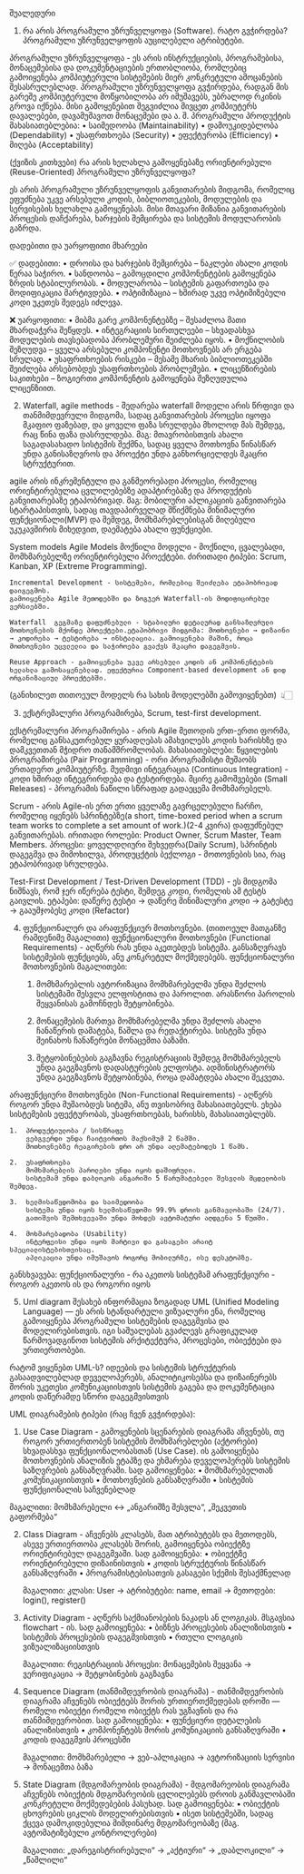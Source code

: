 შუალედური


1. რა არის პროგრამული უზრუნველყოფა (Software). რატო გვჭირდება? პროგრამული უზრუნველყოფის აუცილებელი ატრიბუტები.

პროგრამული უზრუნველყოფა - ეს არის ინსტრუქციების, პროგრამებისა, მონაცემებისა და დოკუმენტაციების ერთობლიობა, რომლებიც გამოიყენება კომპიუტერული სისტემების მიერ კონკრეტული ამოცანების შესასრულებლად.
პროგრამული უზრუნველყოფა გვჭირდება, რადგან მის გარეშე კომპიუტერული მოწყობილობა არ იმუშავებს, უბრალოდ რკინის გროვა იქნება. მისი გამოყენებით შეგვიძლია მივცეთ კომპიუტერს დავალებები, დავამუშავოთ მონაცემები და ა. შ.
 პროგრამული პროდუქტის მახასიათებლებია:
	•	საიმედოობა (Maintainability)
	•	დამოუკიდებლობა (Dependability)
	•	უსაფრთხოება (Security)
	•	ეფექტურობა (Efficiency)
	•	მიღება (Acceptability)

(ქვიზის კითხვები)
 რა არის ხელახლა გამოყენებაზე ორიენტირებული (Reuse-Oriented) პროგრამული უზრუნველყოფა?

ეს არის პროგრამული უზრუნველყოფის განვითარების მიდგომა, რომელიც ეფუძნება უკვე არსებული კოდის, ბიბლიოთეკების, მოდულების და სერვისების ხელახლა გამოყენებას. მისი მთავარი მიზანია განვითარების პროცესის დაჩქარება, ხარჯების შემცირება და სისტემის მოდულარობის გაზრდა.

დადებითი და უარყოფითი მხარეები

✅ დადებითი:
	•	დროისა და ხარჯების შემცირება – ნაკლები ახალი კოდის წერაა საჭირო.
	•	სანდოობა – გამოცდილი კომპონენტების გამოყენება ზრდის სტაბილურობას.
	•	მოდულარობა – სისტემის გაფართოება და მოდიფიკაცია მარტივდება.
	•	ოპტიმიზაცია – ხშირად უკვე ოპტიმიზებული კოდი უკეთეს შედეგს იძლევა.

❌ უარყოფითი:
	•	მიბმა გარე კომპონენტებზე – შესაძლოა მათი მხარდაჭერა შეწყდეს.
	•	ინტეგრაციის სირთულეები – სხვადასხვა მოდულების თავსებადობა პრობლემური შეიძლება იყოს.
	•	მოქნილობის შეზღუდვა – ყველა არსებული კომპონენტი მოთხოვნებს არ ერგება სრულად.
	•	უსაფრთხოების რისკები – მესამე მხარის ბიბლიოთეკებში შეიძლება არსებობდეს უსაფრთხოების პრობლემები.
	•	ლიცენზირების საკითხები – ზოგიერთი კომპონენტის გამოყენება შეზღუდულია ლიცენზიით.


2. Waterfall, agile methods - შედარება
waterfall მოდელი არის წრფივი და თანმიმდევრული მიდგომა, სადაც განვითარების პროცესი იყოფა მკაფიო ფაზებად, და ყოველი ფაზა სრულდება მხოლოდ მას შემდეგ, რაც წინა ფაზა დასრულდება. 
მაგ: მთავრობისთვის ახალი საგადასახადო სისტემის შექმნა, სადაც ყველა მოთხოვნა წინასწარ უნდა განისაზღვროს და პროექტი უნდა განხორციელდეს მკაცრი სტრუქტურით.

agile არის ინკრემენტული და განმეორებადი პროცესი, რომელიც ორიენტირებულია ცვლილებებზე ადაპტირებაზე და პროდუქტის განვითარებაზე ეტაპობრივად. 
მაგ: მობილური აპლიკაციის განვითარება სტარტაპისთვის, სადაც თავდაპირველად შწიქმნება მინიმალური ფუნქციონალი(MVP) და შემდეგ, მომხმარებლებისგან მიღებული უკუკავშირის მიხედვით, დაემატება ახალი ფუნქციები. 

  System models
	Agile Models მოქნილი მოდელი - მოქნილი, ცვალებადი, მომხმარებელზე ორიენტირებული პროექტები.
	ძირითადი ტიპები: Scrum, Kanban, XP (Extreme Programming).

	Incremental Development - სისტემები, რომლებიც შეიძლება ეტაპობრივად დაიგეგმოს.
	გამოიყენება Agile მეთოდებში და ზოგჯერ Waterfall-ის მოდიფიცირებულ ვერსიებში.

	Waterfall  გეგმაზე დაფუძნებული - სტაბილური დეტალურად განსაზღვრული მოთხოვნების მქონდე პროექტები.ეტაპობრივი მიდგომა: მოთხოვნები → დიზაინი → კოდირება → ტესტირება → ინსტალაცია. გამოიყენება მაშინ, როცა მოთხოვნები უცვლელია და საჭიროება გვაქვს მკაცრი დაგეგმვის.

	Reuse Approach - გამოიყენება უკვე არსებული კოდის ან კომპონენტების ხელახლა გამოსაყენებლად. ეფექტურია Component-based development ან დიდ ორგანიზაციულ პროექტებში.

(განიხილეთ თითოეულ მოდელს რა სახის მოდელებში გამოვიყენებთ)  👆🏻

3. ექსტრემალური პროგრამირება, Scrum, test-first development.

ექსტრემალური პროგრამირება - არის Agile მეთოდის ერთ-ერთი ფორმა, რომელიც განსაკუთრებულ ყურადღებას ამახვილებს კოდის ხარისხზე და დამკვეთთან მჭიდრო თანამშრომლობას.
მახასიათებლები:
	წყვილების პროგრამირება (Pair Programming) - ორი პროგრამისტი მუშაობს ერთადერთ კომპიუტერზე.
	მუდმივი ინტეგრაცია (Continuous Integration) - კოდი ხშირად ინტეგრირდება და ტესტირდება.
	მცირე გამოშვებები (Small Releases) - პროგრამის ნაწილი სწრაფად გადაეცემა მომხმარებელს.

Scrum - არის Agile-ის ერთ ერთი ყველაზე გავრცელებული ჩარჩო, რომელიც იყენებს სპრინტებზე(a short, time-boxed period when a scrum team works to complete a set amount of work.)(2-4 კვირა) დაფუძნებულ განვითარებას.
ირითადი როლები: Product Owner, Scrum Master, Team Members.
პროცესი: ყოველდღიური შეხვედრა(Daily Scrum), სპრინტის დაგეგმვა და მიმოხილვა, პროდუცქტის ბექლოგი - მოთოვნების სია, რაც ეტაპობრივად სრულდება.


Test-First Development / Test-Driven Development (TDD) - ეს მიდგომა ნიშნავს, რომ ჯერ იწერება ტესტი, შემდეგ კოდი, რომელის ამ ტესტს გაივლის.
ეტაპები: დაწერე ტესტი -> დაწერე მინიმალური კოდი -> გატესტე -> გააუმჯობესე კოდი (Refactor)


4. ფუნქციონალურ და არაფუნქციურ მოთხოვნები.
(თითოეულ მათგანზე რამდენიმე მაგალითი)
ფუნქციონალური მოთხოვნები (Functional Requirements) - აღწერს რას უნდა აკეთებდეს სისტემა. განსაზღვრავს სისტემების ფუნქციებს, ანუ კონკრეტულ მოქმედებებს.
ფუნქციონალური მოთხოვნების მაგალითები:

	1.	მომხმარებლის ავტორიზაცია
		მომხმარებელმა უნდა შეძლოს სისტემაში შესვლა ელფოსტითა და პაროლით.
		არასწორი პაროლის შეყვანისას გამოჩნდეს შეტყობინება.

	2.	მონაცემების მართვა
		მომხმარებელმა უნდა შეძლოს ახალი ჩანაწერის დამატება, წაშლა და რედაქტირება.
		სისტემა უნდა შეინახოს ჩანაწერები მონაცემთა ბაზაში.

	3.	შეტყობინებების გაგზავნა
		რეგისტრაციის შემდეგ მომხმარებელს უნდა გაეგზავნოს დადასტურების ელფოსტა.
		ადმინისტრატორს უნდა გაეგზავნოს შეტყობინება, როცა დამატდება ახალი შეკვეთა.

არაფუნქციური მოთხოვნები (Non-Functional Requirements) - აღწერს როგორ უნდა მუშაობდეს სიტემა, ანუ თვისობრივ მახასიათებელს. ეხება სისტემების ეფექტურობას, უსაფრთხოებას, ხარისხს, მახასიათებლებს.

	1.	პროდუქტიულობა / სისწრაფე
		ვებგვერდი უნდა ჩაიტვირთოს მაქსიმუმ 2 წამში.
		მოთხოვნებზე რეაგირების დრო არ უნდა აღემატებოდეს 1 წამს.

	2.	უსაფრთხოება
		მომხმარებლის პაროლები უნდა იყოს დაშიფრული.
		სისტემამ უნდა დაბლოკოს ანგარიში 5 წარუმატებელი შესვლის მცდელობის შემდეგ.

	3.	ხელმისაწვდომობა და საიმედოობა
		სისტემა უნდა იყოს ხელმისაწვდომი 99.9% დროის განმავლობაში (24/7).
		გათიშვის შემთხვევაში უნდა მოხდეს ავტომატური აღდგენა 5 წუთში.

	4.	მოხმარებადობა (Usability)
		ინტერფეისი უნდა იყოს მარტივი და გასაგები არაიტ სპეციალისტებისთვისაც.
		აპლიკაცია უნდა იმუშავოს როგორც მობილურზე, ისე დესკტოპზე.

განსხვავება: 
	ფუნქციონალური - რა აკეთოს სისტემამ
	არაფუნქციური -  როგორ აკეთოს ის და როგორი იყოს

5. Uml diagram შესახებ ინფორმაცია ზოგადად
UML (Unified Modeling Language) — ეს არის სტანდარტული ვიზუალური ენა, რომელიც გამოიყენება პროგრამული სისტემების დაგეგმვისა და მოდელირებისთვის.
იგი საშუალებას გვაძლევს გრაფიკულად წარმოვადგინოთ სისტემის არქიტექტურა, პროცესები, ობიექტები და ურთიერთობები.

რატომ ვიყენებთ UML-ს?
იდეების და სისტემის სტრუქტურის გასაადვილებლად
დეველოპერებს, ანალიტიკოსებსა და დიზაინერებს შორის უკეთესი კომუნიკაციისთვის
სისტემის გაგება და დოკუმენტაცია
კოდის დაწერამდე სწორი დაგეგმვისთვის

UML დიაგრამების ტიპები (რაც ჩვენ გვჭირდება):
1. Use Case Diagram - გამოყენების სცენარების დიაგრამა აჩვენებს, თუ როგორ ურთიერთობენ სისტემის მომხმარებლები (აქტორები) სხვადასხვა ფუნქციონალობასთან (Use Case). ის გამოიყენება მოთხოვნების ანალიზის ეტაპზე და ეხმარება დეველოპერებს სისტემის საზღვრების განსაზღვრაში.
		სად გამოიყენება:
	•	მომხმარებელთან კომუნიკაციისთვის
	•	მოთხოვნების განსაზღვრაში
	•	სისტემის ფუნქციონალის საჩვენებლად

მაგალითი:
მომხმარებელი ↔ „ანგარიშზე შესვლა“, „შეკვეთის გაფორმება“

2. Class Diagram - აჩვენებს კლასებს, მათ ატრიბუტებს და მეთოდებს, ასევე ურთიერთობა კლასებს შორის, გამოიყენება ობიექტზე ორიენტირებულ დაგეგმვაში.
		სად გამოიყენება:
	•	ობიექტზე ორიენტირებული დიზაინისთვის
	•	კოდის სტრუქტურის წინასწარ განსაზღვრაში
	•	პროგრამისტებისათვის გასაგები სქემის შესაქმნელად

	მაგალითი:
	კლასი: User → ატრიბუტები: name, email → მეთოდები: login(), register()

3. Activity Diagram - აღწერს საქმიანობების ნაკადს ან ლოგიკას. მსგავსია flowchart - ის.
	სად გამოიყენება:
	•	ბიზნეს პროცესების ანალიზისთვის
	•	სისტემის პროცესების დაგეგმვისთვის
	•	რთული ლოგიკის ვიზუალიზაციისთვის

	მაგალითი:
	რეგისტრაციის პროცესი: მონაცემების შეყვანა → ვერიფიკაცია → შეტყობინების გაგზავნა
4. Sequence Diagram (თანმიმდევრობის დიაგრამა) - თანმიმდევრობის დიაგრამა აჩვენებს ობიექტებს შორის ურთიერთქმედებას დროში — რომელი ობიექტი რომელი ობიექტს რას უგზავნის და რა თანმიმდევრობით.
	სად გამოიყენება:
	•	ფუნქციური დეტალების ანალიზისთვის
	•	კომპონენტებს შორის კომუნიკაციის განსაზღვრაში
	•	კოდის დაგეგმვის პროცესში

	მაგალითი:
	მომხმარებელი → ვებ-აპლიკაცია → ავტორიზაციის სერვისი → მონაცემთა ბაზა
5. State Diagram (მდგომარეობის დიაგრამა) - მდგომარეობის დიაგრამა აჩვენებს ობიექტის მდგომარეობის ცვლილებებს დროის განმავლობაში კონკრეტული მოქმედებების პასუხად.
	სად გამოიყენება:
	•	ობიექტის ცხოვრების ციკლის მოდელირებისთვის
	•	ისეთ სისტემებში, სადაც ქცევა დამოკიდებულია მიმდინარე მდგომარეობაზე (მაგ. ავტომატიზებული კონტროლერები)

	მაგალითი:
	„დარეგისტრირებული“ → „აქტიური“ → „დაბლოკილი“ → „წაშლილი“

